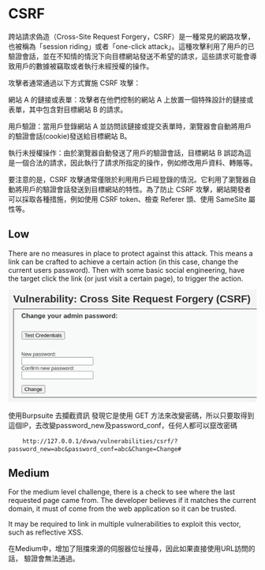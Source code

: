 # CSRF

跨站請求偽造（Cross-Site Request Forgery，CSRF）是一種常見的網路攻擊，也被稱為「session riding」或者「one-click attack」。這種攻擊利用了用戶的已驗證會話，並在不知情的情況下向目標網站發送不希望的請求，這些請求可能會導致用戶的數據被竊取或者執行未經授權的操作。

攻擊者通常通過以下方式實施 CSRF 攻擊：

網站 A 的鏈接或表單：攻擊者在他們控制的網站 A 上放置一個特殊設計的鏈接或表單，其中包含對目標網站 B 的請求。

用戶驗證：當用戶登錄網站 A 並訪問該鏈接或提交表單時，瀏覽器會自動將用戶的驗證會話(cookie)發送給目標網站 B。

執行未授權操作：由於瀏覽器自動發送了用戶的驗證會話，目標網站 B 誤認為這是一個合法的請求，因此執行了請求所指定的操作，例如修改用戶資料、轉賬等。

要注意的是，CSRF 攻擊通常僅限於利用用戶已經登錄的情況。它利用了瀏覽器自動將用戶的驗證會話發送到目標網站的特性。為了防止 CSRF 攻擊，網站開發者可以採取各種措施，例如使用 CSRF token、檢查 Referer 頭、使用 SameSite 屬性等。

## Low 

There are no measures in place to protect against this attack. This means a link can be crafted to achieve a certain action (in this case, change the current users password). Then with some basic social engineering, have the target click the link (or just visit a certain page), to trigger the action.

![alt text](image.png)

使用Burpsuite 去攔截資訊
發現它是使用 GET 方法來改變密碼，所以只要取得到這個IP，去改變password_new及password_conf，任何人都可以竄改密碼
```
    http://127.0.0.1/dvwa/vulnerabilities/csrf/?password_new=abc&password_conf=abc&Change=Change#
```

## Medium 
For the medium level challenge, there is a check to see where the last requested page came from. The developer believes if it matches the current domain, it must of come from the web application so it can be trusted.

It may be required to link in multiple vulnerabilities to exploit this vector, such as reflective XSS.

在Medium中，增加了阻擋來源的伺服器位址搜尋，因此如果直接使用URL訪問的話，
驗證會無法通過。



